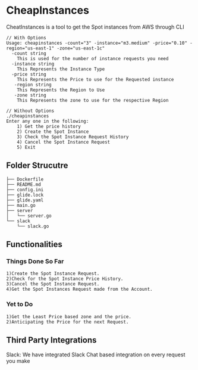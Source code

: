 # CheapInstances
CheatInstances is a tool to get the Spot instances from AWS through CLI

```
// With Options
Usage: cheapinstances -count="3" -instance="m3.medium" -price="0.10" -region="us-east-1" -zone="us-east-1c"
  -count string
    This is used for the number of instance requests you need
  -instance string
    This Represents the Instance Type
  -price string
    This Represents the Price to use for the Requested instance
   -region string
    This Represents the Region to Use
   -zone string
    This Represents the zone to use for the respective Region

// Without Options
./cheapinstances
Enter any one in the following:
	1) Get the price history
	2) Create the Spot Instance
	3) Check the Spot Instance Request History
	4) Cancel the Spot Instance Request
	5) Exit
```


## Folder Strucutre

```
├── Dockerfile
├── README.md
├── config.ini
├── glide.lock
├── glide.yaml
├── main.go
├── server
│   └── server.go
└── slack
    └── slack.go
```

## Functionalities

### Things Done So Far

```
1)Create the Spot Instance Request.
2)Check for the Spot Instance Price History.
3)Cancel the Spot Instance Request.
4)Get the Spot Instances Request made from the Account.
```
### Yet to Do

```
1)Get the Least Price based zone and the price.
2)Anticipating the Price for the next Request.
```
## Third Party Integrations

Slack: We have integrated Slack Chat based integration on every request you make




